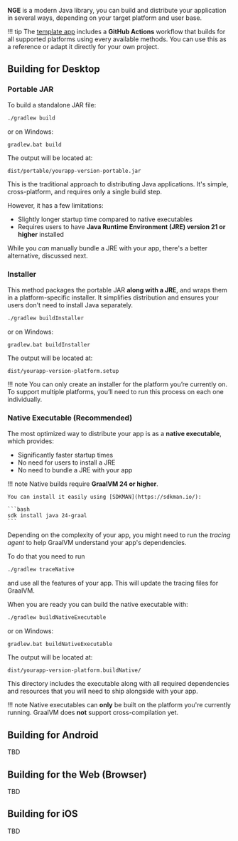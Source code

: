 
**NGE** is a modern Java library, you can build and distribute your application in several ways, depending on your target platform and user base.

!!! tip
    The [template app](./getting-started.md) includes a **GitHub Actions** workflow that builds for all supported platforms using every available methods. 
    You can use this as a reference or adapt it directly for your own project.



## Building for Desktop

### Portable JAR

To build a standalone JAR file:


```bash
./gradlew build
```

or on Windows:

```bash
gradlew.bat build
```

The output will be located at:

```
dist/portable/yourapp-version-portable.jar
```

This is the traditional approach to distributing Java applications. It's simple, cross-platform, and requires only a single build step. 

However, it has a few limitations:

* Slightly longer startup time compared to native executables
* Requires users to have **Java Runtime Environment (JRE) version 21 or higher** installed

While you *can* manually bundle a JRE with your app, there's a better alternative, discussed next.


### Installer

This method packages the portable JAR **along with a JRE**, and wraps them in a platform-specific installer. It simplifies distribution and ensures your users don't need to install Java separately.


```bash
./gradlew buildInstaller
```

or on Windows:

```bash
gradlew.bat buildInstaller
```

The output will be located at:

```
dist/yourapp-version-platform.setup
```

!!! note
     You can only create an installer for the platform you’re currently on. To support multiple platforms, you’ll need to run this process on each one individually.



### Native Executable (Recommended)

The most optimized way to distribute your app is as a **native executable**, which provides:

* Significantly faster startup times
* No need for users to install a JRE
* No need to bundle a JRE with your app

!!! note
    Native builds require **GraalVM 24 or higher**. 
    
    You can install it easily using [SDKMAN](https://sdkman.io/):

    ```bash
    sdk install java 24-graal
    ```


Depending on the complexity of your app, you might need to run the *tracing agent* to help GraalVM understand your app's dependencies. 

To do that you need to run  

```bash
./gradlew traceNative
```

and use all the features of your app. This will update the tracing files for GraalVM.

When you are ready you can build the native executable with:


```bash
./gradlew buildNativeExecutable
```

or on Windows:

```bash
gradlew.bat buildNativeExecutable
```

The output will be located at:

```
dist/yourapp-version-platform.buildNative/
```

This directory includes the executable along with all required dependencies and resources that you will need to ship alongside with your app.


!!! note
    Native executables can **only** be built on the platform you're currently running. GraalVM does **not** support cross-compilation yet.



## Building for Android

TBD

## Building for the Web (Browser)

TBD


## Building for iOS
TBD